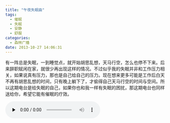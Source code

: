 ```yaml
---
title: "午夜失眠曲"
tags:
  - 催眠
  - 失眠
  - 安静
  - 舒服
categories:
  - 森林广播
date: 2013-10-27 14:06:31
---
```


有一阵总是失眠，一到睡觉点，就开始胡思乱想，天马行空，怎么也停不下来。后来辞职赋闲在家，就很少再出现这样的情况。不过似乎我的失眠并非和工作压力相关，如果说真有压力，那也是自己给自己的压力。现在想来更多可能是工作后白天不再有胡思乱想的时间，只有晚上躺下了，才偷得自己天马行空的时间与空间。所以这期电台是给失眠的自己，如果你也和我一样有失眠的困扰，那这期电台也同样送给你，希望它能有催眠的疗效。   

<audio id="audio" controls="" preload="none">
  <source id="mp3" src="http://www.coletree.com/radio/coletree_radio_064.mp3">
</audio>